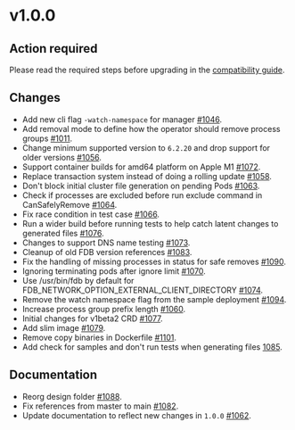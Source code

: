 # v1.0.0

## Action required

Please read the required steps before upgrading in the [compatibility guide](https://github.com/FoundationDB/fdb-kubernetes-operator/blob/v0.51.1/docs/compatibility.md#preparing-for-a-major-release).

## Changes

* Add new cli flag `-watch-namespace` for manager [#1046](https://github.com/FoundationDB/fdb-kubernetes-operator/pull/1046).
* Add removal mode to define how the operator should remove process groups [#1011](https://github.com/FoundationDB/fdb-kubernetes-operator/pull/1011).
* Change minimum supported version to `6.2.20` and drop support for older versions [#1056](https://github.com/FoundationDB/fdb-kubernetes-operator/pull/1056).
* Support container builds for amd64 platform on Apple M1 [#1072](https://github.com/FoundationDB/fdb-kubernetes-operator/pull/1072).
* Replace transaction system instead of doing a rolling update [#1058](https://github.com/FoundationDB/fdb-kubernetes-operator/pull/1058).
* Don't block initial cluster file generation on pending Pods [#1063](https://github.com/FoundationDB/fdb-kubernetes-operator/pull/1063).
* Check if processes are excluded before run exclude command in CanSafelyRemove [#1064](https://github.com/FoundationDB/fdb-kubernetes-operator/pull/1064).
* Fix race condition in test case [#1066](https://github.com/FoundationDB/fdb-kubernetes-operator/pull/1066).
* Run a wider build before running tests to help catch latent changes to generated files [#1076](https://github.com/FoundationDB/fdb-kubernetes-operator/pull/1076).
* Changes to support DNS name testing [#1073](https://github.com/FoundationDB/fdb-kubernetes-operator/pull/1073).
* Cleanup of old FDB version references [#1083](https://github.com/FoundationDB/fdb-kubernetes-operator/pull/1083).
* Fix the handling of missing processes in status for safe removes [#1090](https://github.com/FoundationDB/fdb-kubernetes-operator/pull/1090).
* Ignoring terminating pods after ignore limit [#1070](https://github.com/FoundationDB/fdb-kubernetes-operator/pull/1070).
* Use /usr/bin/fdb by default for FDB_NETWORK_OPTION_EXTERNAL_CLIENT_DIRECTORY [#1074](https://github.com/FoundationDB/fdb-kubernetes-operator/pull/1074).
* Remove the watch namespace flag from the sample deployment [#1094](https://github.com/FoundationDB/fdb-kubernetes-operator/pull/1094).
* Increase process group prefix length [#1060](https://github.com/FoundationDB/fdb-kubernetes-operator/pull/1060).
* Initial changes for v1beta2 CRD [#1077](https://github.com/FoundationDB/fdb-kubernetes-operator/pull/1077).
* Add slim image [#1079](https://github.com/FoundationDB/fdb-kubernetes-operator/pull/1079).
* Remove copy binaries in Dockerfile [#1101](https://github.com/FoundationDB/fdb-kubernetes-operator/pull/1101).
* Add check for samples and don't run tests when generating files [1085](https://github.com/FoundationDB/fdb-kubernetes-operator/pull/1085).

## Documentation

* Reorg design folder [#1088](https://github.com/FoundationDB/fdb-kubernetes-operator/pull/1088).
* Fix references from master to main [#1082](https://github.com/FoundationDB/fdb-kubernetes-operator/pull/1082).
* Update documentation to reflect new changes in `1.0.0` [#1062](https://github.com/FoundationDB/fdb-kubernetes-operator/pull/1062).
